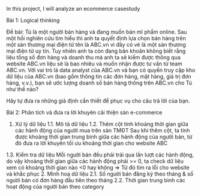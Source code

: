 In this project, I will analyze an ecommerce casestudy

Bài 1: Logical thinking 

Đề bài: Tú là một người bán hàng và đang muốn bán mĩ phẩm online. Sau một hồi nghiên cứu tìm hiểu thì anh ta quyết định lựa chọn bán hàng trên một sàn thương mại điện tử tên là ABC.vn vì đây có vẻ là một sàn thương mại điện tử uy tín. Tuy nhiên anh ta còn đang băn khoăn không biết rằng liệu tổng số đơn hàng và doanh thu mà anh ta sẽ kiếm được thông qua website ABC.vn liệu sẽ là bao nhiêu và muốn nhận được tư vấn từ team ABC.vn. Với vai trò là data analyst của ABC.vn và bạn có quyền truy cập kho dữ liệu của ABC.vn (bao gồm thông tin các đơn hàng, mặt hàng, giá trị đơn hàng, v.v.), bạn sẽ ước lượng doanh số bán hàng thông trên ABC.vn cho Tú như thế nào?

Hãy tự đưa ra những giả định cần thiết để phục vụ cho câu trả lời của bạn.

Bài 2: Phân tích và đưa ra lời khuyên cải thiện sàn e-commerce

1. Xử lý dữ liệu
1.1. Mô tả dữ liệu
1.2. Thêm cột tính khoảng thời gian giữa các hành động của người mua trên sàn TMĐT
Sau khi thêm cột, ta tính được khoảng thời gian trung bình giữa các hành động của người bán, từ đó đưa ra lời khuyên tối ưu khoảng thời gian cho website ABC

1.3. Kiểm tra dữ liệu
Mỗi người bán đều phải trải qua lần lượt các hành động, do vậy khoảng thời gian giữa các hành động phải >= 0, ta check dữ liệu xem có khoảng thời gian nào <0 hay không
=> Từ đó tìm ra lỗi cho website và khắc phục
2. Minh hoạ dữ liệu
2.1. Số người bán đăng ký theo tháng & số người bán có đơn hàng đầu tiên theo tháng
2.2. Thời gian trung bình các hoạt động của người bán theo category


